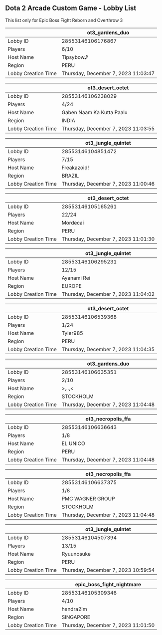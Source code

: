 ## Dota 2 Arcade Custom Game - Lobby List

This list only for Epic Boss Fight Reborn and Overthrow 3

|  | ot3_gardens_duo |
| ------ | ------ |
| Lobby ID | 28553146106176867 |
| Players | 6/10 |
| Host Name | Tipsybow♪ |
| Region | PERU |
| Lobby Creation Time | Thursday, December 7, 2023 11:03:47 |


|  | ot3_desert_octet |
| ------ | ------ |
| Lobby ID | 28553146106238029 |
| Players | 4/24 |
| Host Name | Gaben Naam Ka Kutta Paalu |
| Region | INDIA |
| Lobby Creation Time | Thursday, December 7, 2023 11:03:55 |


|  | ot3_jungle_quintet |
| ------ | ------ |
| Lobby ID | 28553146104851472 |
| Players | 7/15 |
| Host Name | Freakazoid! |
| Region | BRAZIL |
| Lobby Creation Time | Thursday, December 7, 2023 11:00:46 |


|  | ot3_desert_octet |
| ------ | ------ |
| Lobby ID | 28553146105165261 |
| Players | 22/24 |
| Host Name | Mordecai |
| Region | PERU |
| Lobby Creation Time | Thursday, December 7, 2023 11:01:30 |


|  | ot3_jungle_quintet |
| ------ | ------ |
| Lobby ID | 28553146106295231 |
| Players | 12/15 |
| Host Name | Ayanami Rei |
| Region | EUROPE |
| Lobby Creation Time | Thursday, December 7, 2023 11:04:02 |


|  | ot3_desert_octet |
| ------ | ------ |
| Lobby ID | 28553146106539368 |
| Players | 1/24 |
| Host Name | Tyler985 |
| Region | PERU |
| Lobby Creation Time | Thursday, December 7, 2023 11:04:35 |


|  | ot3_gardens_duo |
| ------ | ------ |
| Lobby ID | 28553146106635351 |
| Players | 2/10 |
| Host Name | >,..,< |
| Region | STOCKHOLM |
| Lobby Creation Time | Thursday, December 7, 2023 11:04:48 |


|  | ot3_necropolis_ffa |
| ------ | ------ |
| Lobby ID | 28553146106636643 |
| Players | 1/8 |
| Host Name | EL UNICO |
| Region | PERU |
| Lobby Creation Time | Thursday, December 7, 2023 11:04:48 |


|  | ot3_necropolis_ffa |
| ------ | ------ |
| Lobby ID | 28553146106637375 |
| Players | 1/8 |
| Host Name | PMC WAGNER GROUP |
| Region | STOCKHOLM |
| Lobby Creation Time | Thursday, December 7, 2023 11:04:48 |


|  | ot3_jungle_quintet |
| ------ | ------ |
| Lobby ID | 28553146104507394 |
| Players | 13/15 |
| Host Name | Ryuunosuke |
| Region | PERU |
| Lobby Creation Time | Thursday, December 7, 2023 10:59:54 |


|  | epic_boss_fight_nightmare |
| ------ | ------ |
| Lobby ID | 28553146105309346 |
| Players | 4/10 |
| Host Name | hendra2lm |
| Region | SINGAPORE |
| Lobby Creation Time | Thursday, December 7, 2023 11:01:50 |


